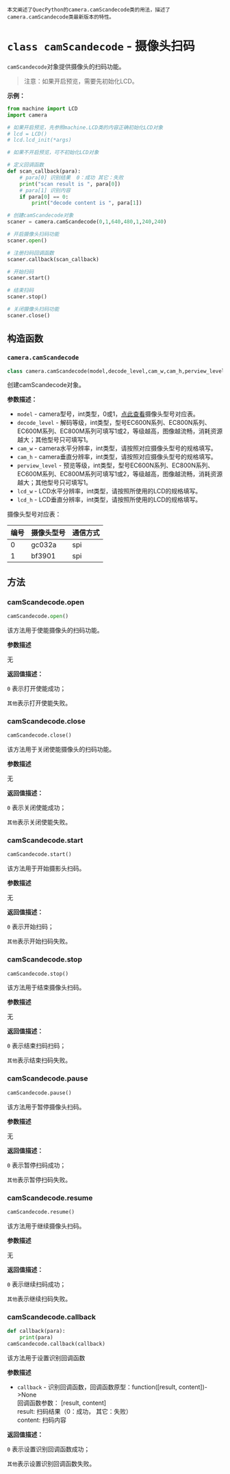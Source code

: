 

```
本文阐述了QuecPython的camera.camScandecode类的用法，描述了camera.camScandecode类最新版本的特性。
```



# `class camScandecode` - 摄像头扫码

`camScandecode`对象提供摄像头的扫码功能。

> 注意：如果开启预览，需要先初始化LCD。

**示例：**

```python
from machine import LCD
import camera

# 如果开启预览，先参照machine.LCD类的内容正确初始化LCD对象
# lcd = LCD()
# lcd.lcd_init(*args)

# 如果不开启预览，可不初始化LCD对象

# 定义回调函数
def scan_callback(para):
    # para[0] 识别结果 	0：成功 其它：失败
    print("scan result is ", para[0])		
    # para[1] 识别内容
    if para[0] == 0:
        print("decode content is ", para[1]) 

# 创建camScandecode对象
scaner = camera.camScandecode(0,1,640,480,1,240,240)

# 开启摄像头扫码功能
scaner.open()

# 注册扫码回调函数
scaner.callback(scan_callback)

# 开始扫码
scaner.start()

# 结束扫码
scaner.stop()

# 关闭摄像头扫码功能
scaner.close()
```

## 构造函数

### `camera.camScandecode`

```python
class camera.camScandecode(model,decode_level,cam_w,cam_h,perview_level,lcd_w,lcd_h)
```

创建camScandecode对象。

**参数描述：**

- `model` - camera型号，int类型，0或1，<a href="#label_cam_map2">点此查看</a>摄像头型号对应表。
- `decode_level` - 解码等级，int类型，型号EC600N系列、EC800N系列、EC600M系列、EC800M系列可填写1或2，等级越高，图像越流畅，消耗资源越大；其他型号只可填写1。
- `cam_w` - camera水平分辨率，int类型，请按照对应摄像头型号的规格填写。
- `cam_h` - camera垂直分辨率，int类型，请按照对应摄像头型号的规格填写。
- `perview_level` - 预览等级，int类型，型号EC600N系列、EC800N系列、EC600M系列、EC800M系列可填写1或2，等级越高，图像越流畅，消耗资源越大；其他型号只可填写1。
- `lcd_w` - LCD水平分辨率，int类型，请按照所使用的LCD的规格填写。
- `lcd_h` - LCD垂直分辨率，int类型，请按照所使用的LCD的规格填写。

<span id="label_cam_map2">摄像头型号对应表：</span>

| 编号 | 摄像头型号 | 通信方式 |
| ---- | ---------- | -------- |
| 0    | gc032a     | spi      |
| 1    | bf3901     | spi      |

## 方法

### camScandecode.open

```python
camScandecode.open()
```

该方法用于使能摄像头的扫码功能。

**参数描述**

无

**返回值描述：**

`0` 表示打开使能成功；

`其他`表示打开使能失败。

### camScandecode.close

```python
camScandecode.close()
```

该方法用于关闭使能摄像头的扫码功能。

**参数描述**

无

**返回值描述：**

`0` 表示关闭使能成功；

`其他`表示关闭使能失败。

### camScandecode.start

```python
camScandecode.start()
```

该方法用于开始摄影头扫码。

**参数描述**

无

**返回值描述：**

`0` 表示开始扫码；

`其他`表示开始扫码失败。

### camScandecode.stop

```python
camScandecode.stop()
```

该方法用于结束摄像头扫码。

**参数描述**

无

**返回值描述：**

`0` 表示结束扫码扫码；

`其他`表示结束扫码失败。

### camScandecode.pause

```python
camScandecode.pause()
```

该方法用于暂停摄像头扫码。

**参数描述**

无

**返回值描述：**

`0` 表示暂停扫码成功；

`其他`表示暂停扫码失败。

### camScandecode.resume

```python
camScandecode.resume()
```

该方法用于继续摄像头扫码。

**参数描述**

无

**返回值描述：**

`0` 表示继续扫码成功；

`其他`表示继续扫码失败。

### camScandecode.callback

```python
def callback(para):
    print(para)
camScandecode.callback(callback)
```

该方法用于设置识别回调函数

**参数描述**

- `callback` - 识别回调函数，回调函数原型：function([result, content])->None<br />回调函数参数： [result, content]<br />result: 扫码结果（0：成功， 其它：失败）<br />content: 扫码内容

**返回值描述：**

`0` 表示设置识别回调函数成功；

`其他`表示设置识别回调函数失败。